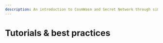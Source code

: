 ```yaml
---
description: An introduction to CosmWasm and Secret Network through simple examples
---
```


# Tutorials & best practices

